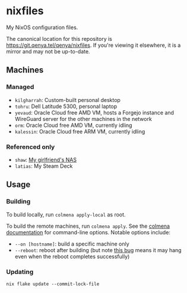 # nixfiles

My NixOS configuration files.

The canonical location for this repository is https://git.qenya.tel/qenya/nixfiles. If you're viewing it elsewhere, it is a mirror and may not be up-to-date.

## Machines

### Managed
* `kilgharrah`: Custom-built personal desktop
* `tohru`: Dell Latitude 5300, personal laptop
* `yevaud`: Oracle Cloud free AMD VM, hosts a Forgejo instance and WireGuard server for the other machines in the network
* `orm`: Oracle Cloud free AMD VM, currently idling
* `kalessin`: Oracle Cloud free ARM VM, currently idling

### Referenced only
* `shaw`: [My girlfriend's NAS](https://github.com/randomnetcat/nix-configs/tree/main/hosts/shaw)
* `latias`: My Steam Deck

## Usage

### Building

To build locally, run `colmena apply-local` as root.

To build the remote machines, run `colmena apply`. See the [colmena documentation](https://colmena.cli.rs/) for command-line options. Notable options include:
* `--on [hostname]`: build a specific machine only
* `--reboot`: reboot after building (but note [this bug](https://github.com/zhaofengli/colmena/issues/166) means it may hang even when the reboot completes successfully)

### Updating

`nix flake update --commit-lock-file`